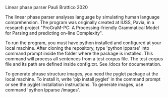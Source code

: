 Linear phase parser
Pauli Brattico
2020

The linear phase parser analyses language by simulating human language comprehension. The program was originally created at IUSS, Pavia, in a research project "ProGraM-PC: A Processing-friendly Grammatical Model for Parsing and predicting on-line Complexity".

To run the program, you must have python installed and configured at your local machine. After cloning the repository, type 'python lpparse' into command prompt inside the folder where the package is installed. This command will process all sentences from a test corpus file. The test corpus file and its path are defined inside config.txt. See /docs for documentation.

To generate phrase structure images, you need the pyglet package at the local machine. To install it, write 'pip install pyglet' in the command prompt or see the pyglet installation instructions. To generate images, use command 'python lpparse /images'.

